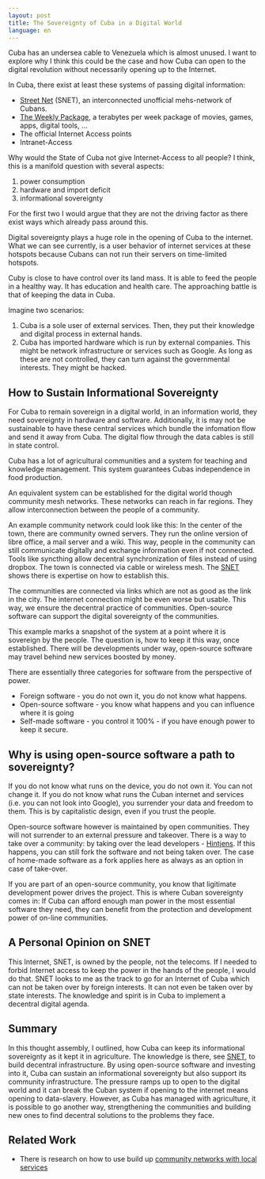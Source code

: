 ```yaml
---
layout: post
title: The Sovereignty of Cuba in a Digital World
language: en
---
```


Cuba has an undersea cable to Venezuela which is almost unused.
I want to explore why I think this could be the case and how Cuba can
open to the digital revolution without necessarily opening up to the Internet.

<!-- more -->

In Cuba, there exist at least these systems of passing digital information:

- [Street Net][snet] (SNET), an interconnected unofficial mehs-network of Cubans.
- [The Weekly Package][the-weekly-package], a terabytes per week package of movies, games, apps, digital tools, ...
- The official Internet Access points
- Intranet-Access

Why would the State of Cuba not give Internet-Access to all people?
I think, this is a manifold question with several aspects:

1. power consumption
2. hardware and import deficit
3. informational sovereignty

For the first two I would argue that they are not the driving factor as there exist ways
which already pass around this.

Digital sovereignty plays a huge role in the opening of Cuba to the internet.
What we can see currently, is a user behavior of internet services at these hotspots because
Cubans can not run their servers on time-limited hotspots.

Cuby is close to have control over its land mass.
It is able to feed the people in a healthy way.
It has education and health care.
The approaching battle is that of keeping the data in Cuba.

Imagine two scenarios:
1. Cuba is a sole user of external services.
   Then, they put their knowledge and digital process in external hands.
2. Cuba has imported hardware which is run by external companies.
   This might be network infrastructure or services such as Google.
   As long as these are not controlled, they can turn against the governmental interests.
   They might be hacked.

How to Sustain Informational Sovereignty
----------------------------------------

For Cuba to remain sovereign in a digital world, in an information world,
they need sovereignty in hardware and software.
Additionally, it is may not be sustainable to have these central services which bundle the infomation flow and send it away from Cuba.
The digital flow through the data cables is still in state control.

Cuba has a lot of agricultural communities and a system for teaching and knowledge management.
This system guarantees Cubas independence in food production.

An equivalent system can be established for the digital world though community mesh networks.
These networks can reach in far regions.
They allow interconnection between the people of a community.

An example community network could look like this:
In the center of the town, there are community owned servers.
They run the online version of libre office, a mail server and a wiki.
This way, people in the community can still communicate digitally and exchange information even if not connected.
Tools like syncthing allow decentral synchronization of files instead of using dropbox.
The town is connected via cable or wireless mesh. The [SNET][snet] shows there is expertise on how to establish this.

The communities are connected via links which are not as good as the link in the city.
The internet connection might be even worse but usable.
This way, we ensure the decentral practice of communities.
Open-source software can support the digital sovereignty of the communities.

This example marks a snapshot of the system at a point where it is sovereign by the people.
The question is, how to keep it this way, once established.
There will be developments under way, open-source software may travel behind new
services boosted by money.

There are essentially three categories for software from the perspective of power.

- Foreign software - you do not own it, you do not know what happens.
- Open-source software - you know what happens and you can influence where it is going
- Self-made software - you control it 100% - if you have enough power to keep it secure.

Why is using open-source software a path to sovereignty?
--------------------------------------------------------

If you do not know what runs on the device, you do not own it. You can not change it.
If you do not know what runs the Cuban internet and services (i.e. you can not look into Google), you surrender your data and freedom to them.
This is by capitalistic design, even if you trust the people.

Open-source software however is maintained by open communities.
They will not surrender to an external pressure and takeover.
There is a way to take over a community: by taking over the lead developers - [Hintjens].
If this happens, you can still fork the software and not being taken over.
The case of home-made software as a fork applies here as always as an option in case of take-over.

If you are part of an open-source community, you know that ligitimate development power
drives the project.
This is where Cuban sovereignty comes in: If Cuba can afford enough man power in
the most essential software they need, they can benefit from the protection and
development power of on-line communities.

A Personal Opinion on SNET
--------------------------

This Internet, SNET, is owned by the people, not the telecoms.
If I needed to forbid Internet access to keep the power in the hands of the people, I would do that.
SNET looks to me as the track to go for an Internet of Cuba which can not be taken over by foreign interests.
It can not even be taken over by state interests.
The knowledge and spirit is in Cuba to implement a decentral digital
agenda.

Summary
-------

In this thought assembly, I outlined, how Cuba can keep its informational sovereignty
as it kept it in agriculture.
The knowledge is there, see [SNET][snet], to build decentral infrastructure.
By using open-source software and investing into it, Cuba can sustain an informational
sovereignty but also support its community infrastructure.
The pressure ramps up to open to the digital world and it can break the Cuban system if
opening to the internet means opening to data-slavery.
However, as Cuba has managed with agriculture, it is possible to go another way,
strengthening the communities and building new ones to find decentral solutions to the
problems they face.

Related Work
------------

- There is research on how to use build up [community networks with local services][netcommons-3]




[snet]: https://www.polygon.com/features/2017/5/15/15625950/cuba-secret-gaming-network
[cuba-internet-wikipedia]: https://en.wikipedia.org/w/index.php?title=Internet_in_Cuba&oldid=818915472
[the-weekly-package]: https://www.youtube.com/watch?annotation_id=annotation_2868311713&feature=iv&src_vid=FFPjJM6yYS8&v=fTTno8D-b2E
[Hintjens]: http://hintjens.com/blog:68
[netcommons-3]: https://youtu.be/uuSxoWcOEwA?t=18m17s

